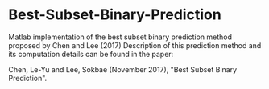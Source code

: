 # Best-Subset-Binary-Prediction
Matlab implementation of the best subset binary prediction method proposed by Chen and Lee (2017)
Description of this prediction method and its computation details can be found in the paper:

Chen, Le-Yu and Lee, Sokbae (November 2017), "Best Subset Binary Prediction".

